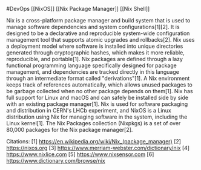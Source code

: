 #DevOps 
[[NixOS]]
[[Nix Package Manager]]
[[Nix Shell]]

Nix is a cross-platform package manager and build system that is used to manage software dependencies and system configurations[1][2]. It is designed to be a declarative and reproducible system-wide configuration management tool that supports atomic upgrades and rollbacks[2]. Nix uses a deployment model where software is installed into unique directories generated through cryptographic hashes, which makes it more reliable, reproducible, and portable[1]. Nix packages are defined through a lazy functional programming language specifically designed for package management, and dependencies are tracked directly in this language through an intermediate format called "derivations"[1]. A Nix environment keeps track of references automatically, which allows unused packages to be garbage collected when no other package depends on them[1]. Nix has full support for Linux and macOS and can safely be installed side by side with an existing package manager[1]. Nix is used for software packaging and distribution in CERN's LHCb experiment, and NixOS is a Linux distribution using Nix for managing software in the system, including the Linux kernel[1]. The Nix Packages collection (Nixpkgs) is a set of over 80,000 packages for the Nix package manager[2].

Citations:
[1] https://en.wikipedia.org/wiki/Nix_(package_manager)
[2] https://nixos.org
[3] https://www.merriam-webster.com/dictionary/nix
[4] https://www.nixlice.com
[5] https://www.nixsensor.com
[6] https://www.dictionary.com/browse/nix
